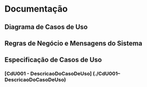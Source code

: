 # Documentação

## Diagrama de Casos de Uso

## Regras de Negócio e Mensagens do Sistema

## Especificação de Casos de Uso
### [CdU001 - DescricaoDoCasoDeUso] (./CdU001–DescricaoDoCasoDeUso)
